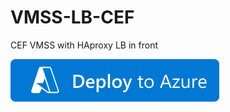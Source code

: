 # VMSS-LB-CEF
CEF VMSS with HAproxy LB in front

[![Deploy To Azure](https://raw.githubusercontent.com/Azure/azure-quickstart-templates/master/1-CONTRIBUTION-GUIDE/images/deploytoazure.svg?sanitize=true)](https://portal.azure.com/#create/Microsoft.Template/uri/https%3A%2F%2Fraw.githubusercontent.com%2Fjaviersoriano%2FVMSS-LB-CEF%2Fmaster%2Fvmss-cef.json)
